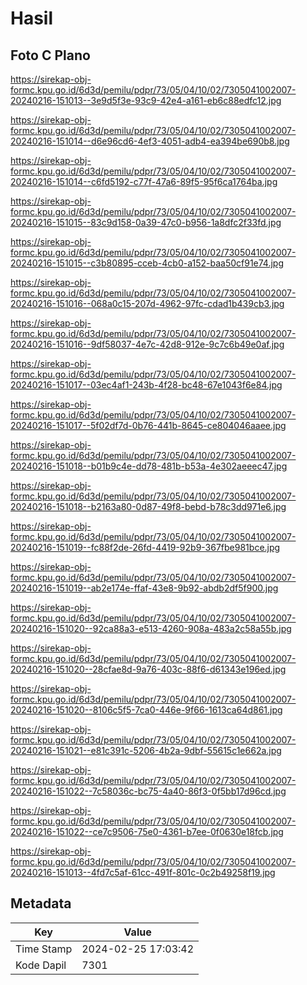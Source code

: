 # Hasil

## Foto C Plano

https://sirekap-obj-formc.kpu.go.id/6d3d/pemilu/pdpr/73/05/04/10/02/7305041002007-20240216-151013--3e9d5f3e-93c9-42e4-a161-eb6c88edfc12.jpg

https://sirekap-obj-formc.kpu.go.id/6d3d/pemilu/pdpr/73/05/04/10/02/7305041002007-20240216-151014--d6e96cd6-4ef3-4051-adb4-ea394be690b8.jpg

https://sirekap-obj-formc.kpu.go.id/6d3d/pemilu/pdpr/73/05/04/10/02/7305041002007-20240216-151014--c6fd5192-c77f-47a6-89f5-95f6ca1764ba.jpg

https://sirekap-obj-formc.kpu.go.id/6d3d/pemilu/pdpr/73/05/04/10/02/7305041002007-20240216-151015--83c9d158-0a39-47c0-b956-1a8dfc2f33fd.jpg

https://sirekap-obj-formc.kpu.go.id/6d3d/pemilu/pdpr/73/05/04/10/02/7305041002007-20240216-151015--c3b80895-cceb-4cb0-a152-baa50cf91e74.jpg

https://sirekap-obj-formc.kpu.go.id/6d3d/pemilu/pdpr/73/05/04/10/02/7305041002007-20240216-151016--068a0c15-207d-4962-97fc-cdad1b439cb3.jpg

https://sirekap-obj-formc.kpu.go.id/6d3d/pemilu/pdpr/73/05/04/10/02/7305041002007-20240216-151016--9df58037-4e7c-42d8-912e-9c7c6b49e0af.jpg

https://sirekap-obj-formc.kpu.go.id/6d3d/pemilu/pdpr/73/05/04/10/02/7305041002007-20240216-151017--03ec4af1-243b-4f28-bc48-67e1043f6e84.jpg

https://sirekap-obj-formc.kpu.go.id/6d3d/pemilu/pdpr/73/05/04/10/02/7305041002007-20240216-151017--5f02df7d-0b76-441b-8645-ce804046aaee.jpg

https://sirekap-obj-formc.kpu.go.id/6d3d/pemilu/pdpr/73/05/04/10/02/7305041002007-20240216-151018--b01b9c4e-dd78-481b-b53a-4e302aeeec47.jpg

https://sirekap-obj-formc.kpu.go.id/6d3d/pemilu/pdpr/73/05/04/10/02/7305041002007-20240216-151018--b2163a80-0d87-49f8-bebd-b78c3dd971e6.jpg

https://sirekap-obj-formc.kpu.go.id/6d3d/pemilu/pdpr/73/05/04/10/02/7305041002007-20240216-151019--fc88f2de-26fd-4419-92b9-367fbe981bce.jpg

https://sirekap-obj-formc.kpu.go.id/6d3d/pemilu/pdpr/73/05/04/10/02/7305041002007-20240216-151019--ab2e174e-ffaf-43e8-9b92-abdb2df5f900.jpg

https://sirekap-obj-formc.kpu.go.id/6d3d/pemilu/pdpr/73/05/04/10/02/7305041002007-20240216-151020--92ca88a3-e513-4260-908a-483a2c58a55b.jpg

https://sirekap-obj-formc.kpu.go.id/6d3d/pemilu/pdpr/73/05/04/10/02/7305041002007-20240216-151020--28cfae8d-9a76-403c-88f6-d61343e196ed.jpg

https://sirekap-obj-formc.kpu.go.id/6d3d/pemilu/pdpr/73/05/04/10/02/7305041002007-20240216-151020--8106c5f5-7ca0-446e-9f66-1613ca64d861.jpg

https://sirekap-obj-formc.kpu.go.id/6d3d/pemilu/pdpr/73/05/04/10/02/7305041002007-20240216-151021--e81c391c-5206-4b2a-9dbf-55615c1e662a.jpg

https://sirekap-obj-formc.kpu.go.id/6d3d/pemilu/pdpr/73/05/04/10/02/7305041002007-20240216-151022--7c58036c-bc75-4a40-86f3-0f5bb17d96cd.jpg

https://sirekap-obj-formc.kpu.go.id/6d3d/pemilu/pdpr/73/05/04/10/02/7305041002007-20240216-151022--ce7c9506-75e0-4361-b7ee-0f0630e18fcb.jpg

https://sirekap-obj-formc.kpu.go.id/6d3d/pemilu/pdpr/73/05/04/10/02/7305041002007-20240216-151013--4fd7c5af-61cc-491f-801c-0c2b49258f19.jpg


## Metadata

| Key        | Value               |
| ---------- | ------------------- |
| Time Stamp | 2024-02-25 17:03:42 |
| Kode Dapil | 7301                |



